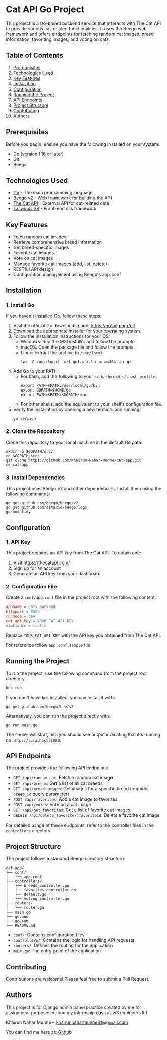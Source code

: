 # Cat API Go Project

This project is a Go-based backend service that interacts with The Cat API to provide various cat-related functionalities. It uses the Beego web framework and offers endpoints for fetching random cat images, breed information, favoriting images, and voting on cats.

## Table of Contents

1. [Prerequisites](#prerequisites)
2. [Technologies Used](#technologies-used)
3. [Key Features](#key-features)
4. [Installation](#installation)
5. [Configuration](#configuration)
6. [Running the Project](#running-the-project)
7. [API Endpoints](#api-endpoints)
8. [Project Structure](#project-structure)
9. [Contributing](#contributing)
10. [Authors](#authors)

## Prerequisites

Before you begin, ensure you have the following installed on your system:

- Go (version 1.16 or later)
- Git
- Beego

## Technologies Used

- [Go](https://golang.org/) - The main programming language
- [Beego v2](https://github.com/beego/beego) - Web framework for building the API
- [The Cat API](https://thecatapi.com/) - External API for cat-related data
- [TailwindCSS](https://tailwindcss.com/) - Front-end css framework


## Key Features

- Fetch random cat images
- Retrieve comprehensive breed information
- Get breed-specific images
- Favorite cat images
- Vote on cat images
- Manage favorite cat images (add, list, delete)
- RESTful API design
- Configuration management using Beego's app.conf



## Installation

### 1. Install Go

If you haven't installed Go, follow these steps:

1. Visit the official Go downloads page: https://golang.org/dl/
2. Download the appropriate installer for your operating system.
3. Follow the installation instructions for your OS:
   - Windows: Run the MSI installer and follow the prompts.
   - macOS: Open the package file and follow the prompts.
   - Linux: Extract the archive to `/usr/local`:
     ```
     tar -C /usr/local -xzf go1.x.x.linux-amd64.tar.gz
     ```
4. Add Go to your PATH:
   - For bash, add the following to your `~/.bashrc` or `~/.bash_profile`:
     ```
     export PATH=$PATH:/usr/local/go/bin
     export GOPATH=$HOME/go
     export PATH=$PATH:$GOPATH/bin
     ```
   - For other shells, add the equivalent to your shell's configuration file.
5. Verify the installation by opening a new terminal and running:
   ```
   go version
   ```

### 2. Clone the Repository

Clone this repository to your local machine in the default Go path:

```
mkdir -p $GOPATH/src/
cd $GOPATH/src/
git clone https://github.com/Khairun-Nahar-Munne/cat-app.git
cd cat-app
```

### 3. Install Dependencies

This project uses Beego v2 and other dependencies. Install them using the following commands:

```
go get github.com/beego/beego/v2
go get github.com/astaxie/beego/logs
go mod tidy
```

## Configuration

### 1. API Key

This project requires an API key from The Cat API. To obtain one:

1. Visit https://thecatapi.com/
2. Sign up for an account
3. Generate an API key from your dashboard

### 2. Configuration File

Create a `conf/app.conf` file in the project root with the following content:

```ini
appname = cats_backend
httpport = 8080
runmode = dev
cat_api_key = YOUR_CAT_API_KEY
staticdir = static
```

Replace `YOUR_CAT_API_KEY` with the API key you obtained from The Cat API.

For reference follow `app.conf.sample` file 

## Running the Project

To run the project, use the following command from the project root directory:

```
bee run
```

If you don't have `bee` installed, you can install it with:

```
go get github.com/beego/bee/v2
```

Alternatively, you can run the project directly with:

```
go run main.go
```

The server will start, and you should see output indicating that it's running on `http://localhost:8080`.

## API Endpoints

The project provides the following API endpoints:

- `GET /api/random-cat`: Fetch a random cat image
- `GET /api/breeds`: Get a list of all cat breeds
- `GET /api/breed-images`: Get images for a specific breed (requires `breed_id` query parameter)
- `POST /api/favorites`: Add a cat image to favorites
- `POST /api/votes`: Vote on a cat image
- `GET /api/get_favorites`: Get a list of favorite cat images
- `DELETE /api/delete_favorite/:favoriteId`: Delete a favorite cat image

For detailed usage of these endpoints, refer to the controller files in the `controllers` directory.

## Project Structure

The project follows a standard Beego directory structure:

```
cat-app/
├── conf/
│   └── app.conf
├── controllers/
│   ├── breeds_controller.go
│   ├── favorites_controller.go
│   ├── default.go
│   └── voting_controller.go
├── routers/
│   └── router.go
├── main.go
├── go.mod
├── go.sum
└── README.md
```

- `conf/`: Contains configuration files
- `controllers/`: Contains the logic for handling API requests
- `routers/`: Defines the routing for the application
- `main.go`: The entry point of the application

## Contributing

Contributions are welcome! Please feel free to submit a Pull Request.

## Authors
This project is for Django admin panel practice created by me for assignment purposes during my internship days at w3 egnineers ltd. 
 
Khairun Nahar Munne  – khairunnaharmunne81@gmail.com
 
 You can find me here at:
[Github](https://github.com/Khairun-Nahar-Munne) 
